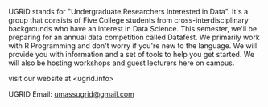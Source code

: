UGRiD stands for "Undergraduate Researchers Interested in Data". It's a group that consists of Five College students from cross-interdisciplinary backgrounds who have an interest in Data Science. This semester, we'll be preparing for an annual data competition called Datafest. We primarily work with R Programming and don't worry if you're new to the language. We will provide you with information and a set of tools to help you get started. We will also be hosting workshops and guest lecturers here on campus.

visit our website at <ugrid.info><br />

UGRID Email: <umassugrid@gmail.com><br />
